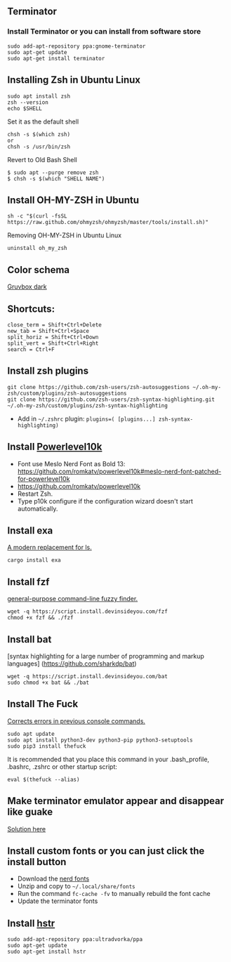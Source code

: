 ## Terminator

### Install Terminator or you can install from software store
```
sudo add-apt-repository ppa:gnome-terminator
sudo apt-get update
sudo apt-get install terminator
```

## Installing Zsh in Ubuntu Linux
```
sudo apt install zsh
zsh --version
echo $SHELL
```

Set it as the default shell
```
chsh -s $(which zsh) 
or 
chsh -s /usr/bin/zsh
```

Revert to Old Bash Shell
```
$ sudo apt --purge remove zsh
$ chsh -s $(which "SHELL NAME")
```

## Install OH-MY-ZSH in Ubuntu
```
sh -c "$(curl -fsSL https://raw.github.com/ohmyzsh/ohmyzsh/master/tools/install.sh)"
```

Removing OH-MY-ZSH in Ubuntu Linux
```
uninstall oh_my_zsh
```

## Color schema 
[Gruvbox dark](https://github.com/egel/terminator-gruvbox)

## Shortcuts:
```
close_term = Shift+Ctrl+Delete
new_tab = Shift+Ctrl+Space
split_horiz = Shift+Ctrl+Down
split_vert = Shift+Ctrl+Right
search = Ctrl+F
```

## Install zsh plugins
```
git clone https://github.com/zsh-users/zsh-autosuggestions ~/.oh-my-zsh/custom/plugins/zsh-autosuggestions
git clone https://github.com/zsh-users/zsh-syntax-highlighting.git ~/.oh-my-zsh/custom/plugins/zsh-syntax-highlighting
```
- Add in `~/.zshrc` plugin: `plugins=( [plugins...] zsh-syntax-highlighting)`

## Install [Powerlevel10k](https://github.com/romkatv/powerlevel10k)
- Font use Meslo Nerd Font as Bold 13: https://github.com/romkatv/powerlevel10k#meslo-nerd-font-patched-for-powerlevel10k
- https://github.com/romkatv/powerlevel10k
- Restart Zsh.
- Type p10k configure if the configuration wizard doesn't start automatically.


## Install exa

[A modern replacement for ls.](https://the.exa.website/)

```
cargo install exa
```

## Install fzf

[general-purpose command-line fuzzy finder.](https://github.com/junegunn/fzf) 

```
wget -q https://script.install.devinsideyou.com/fzf
chmod +x fzf && ./fzf
```

## Install bat

[syntax highlighting for a large number of programming and markup languages] (https://github.com/sharkdp/bat)

```
wget -q https://script.install.devinsideyou.com/bat
sudo chmod +x bat && ./bat
```

## Install The Fuck

[Corrects errors in previous console commands.](https://github.com/nvbn/thefuck)

```
sudo apt update
sudo apt install python3-dev python3-pip python3-setuptools
sudo pip3 install thefuck
```

It is recommended that you place this command in your .bash_profile, .bashrc, .zshrc or other startup script:

`eval $(thefuck --alias)`

## Make terminator emulator appear and disappear like guake

[Solution here](https://askubuntu.com/questions/174325/how-do-i-make-terminator-emulator-appear-and-disappear-like-guake)

## Install custom fonts or you can just click the install button 
- Download the [nerd fonts](https://www.nerdfonts.com/)
- Unzip and copy to `~/.local/share/fonts`
- Run the command `fc-cache -fv` to manually rebuild the font cache
- Update the terminator fonts

## Install [hstr](https://github.com/dvorka/hstr)
```
sudo add-apt-repository ppa:ultradvorka/ppa
sudo apt-get update
sudo apt-get install hstr
```
